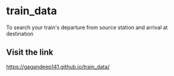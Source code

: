 # train_data
To search your train's departure from source station and arrival at destination

## Visit the link
https://gagandeep141.github.io/train_data/

